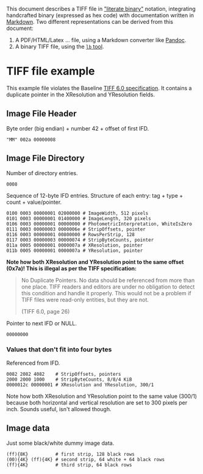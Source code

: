 This document describes a TIFF file in ["literate binary"][lb] notation,
integrating handcrafted binary (expressed as hex code) with documentation
written in [Markdown][Markdown]. Two different representations can be derived
from this document:

1. A PDF/HTML/Latex ... file, using a Markdown converter like [Pandoc][Pandoc].
2. A binary TIFF file, using the [`lb` tool][lb].

[lb]: https://github.com/marhop/literate-binary
[Markdown]: https://commonmark.org/
[Pandoc]: https://pandoc.org/

# TIFF file example

This example file violates the Baseline [TIFF 6.0 specification][TIFF]. It
contains a duplicate pointer in the XResolution and YResolution fields.

## Image File Header

Byte order (big endian) + number 42 + offset of first IFD.

    "MM" 002a 00000008

## Image File Directory

Number of directory entries.

    0008

Sequence of 12-byte IFD entries. Structure of each entry: tag + type + count +
value/pointer.

    0100 0003 00000001 02000000 # ImageWidth, 512 pixels
    0101 0003 00000001 01400000 # ImageLength, 320 pixels
    0106 0003 00000001 00000000 # PhotometricInterpretation, WhiteIsZero
    0111 0003 00000003 0000006e # StripOffsets, pointer
    0116 0003 00000001 00800000 # RowsPerStrip, 128
    0117 0003 00000003 00000074 # StripByteCounts, pointer
    011a 0005 00000001 0000007a # XResolution, pointer
    011b 0005 00000001 0000007a # YResolution, pointer

**Note how both XResolution and YResolution point to the same offset (0x7a)!
This is illegal as per the TIFF specification:**

> No Duplicate Pointers. No data should be referenced from more than one place.
> TIFF readers and editors are under no obligation to detect this condition and
> handle it properly. This would not be a problem if TIFF files were read-only
> entities, but they are not.
>
> (TIFF 6.0, page 26)

Pointer to next IFD or NULL.

    00000000

### Values that don't fit into four bytes

Referenced from IFD.

    0082 2082 4082    # StripOffsets, pointers
    2000 2000 1000    # StripByteCounts, 8/8/4 KiB
    0000012c 00000001 # XResolution and YResolution, 300/1

Note how both XResolution and YResolution point to the same value (300/1)
because both horizontal and vertical resolution are set to 300 pixels per inch.
Sounds useful, isn't allowed though.

## Image data

Just some black/white dummy image data.

    (ff){8K}          # first strip, 128 black rows
    (00){4K} (ff){4K} # second strip, 64 white + 64 black rows
    (ff){4K}          # third strip, 64 black rows

[TIFF]: https://www.adobe.io/content/dam/udp/en/open/standards/tiff/TIFF6.pdf
